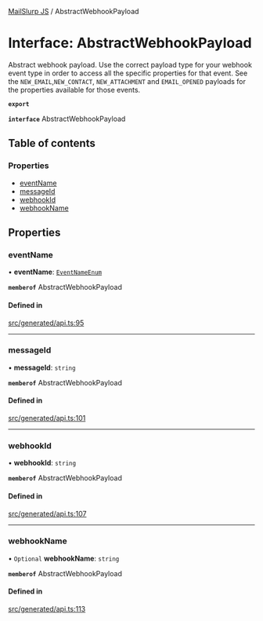 [MailSlurp JS](../README.md) / AbstractWebhookPayload

# Interface: AbstractWebhookPayload

Abstract webhook payload. Use the correct payload type for your webhook event type in order to access all the specific properties for that event. See the `NEW_EMAIL`,`NEW_CONTACT`, `NEW_ATTACHMENT` and `EMAIL_OPENED` payloads for the properties available for those events.

**`export`**

**`interface`** AbstractWebhookPayload

## Table of contents

### Properties

- [eventName](AbstractWebhookPayload.md#eventname)
- [messageId](AbstractWebhookPayload.md#messageid)
- [webhookId](AbstractWebhookPayload.md#webhookid)
- [webhookName](AbstractWebhookPayload.md#webhookname)

## Properties

### eventName

• **eventName**: [`EventNameEnum`](../enums/AbstractWebhookPayload.EventNameEnum.md)

**`memberof`** AbstractWebhookPayload

#### Defined in

[src/generated/api.ts:95](https://github.com/mailslurp/mailslurp-client/blob/5523864/src/generated/api.ts#L95)

___

### messageId

• **messageId**: `string`

**`memberof`** AbstractWebhookPayload

#### Defined in

[src/generated/api.ts:101](https://github.com/mailslurp/mailslurp-client/blob/5523864/src/generated/api.ts#L101)

___

### webhookId

• **webhookId**: `string`

**`memberof`** AbstractWebhookPayload

#### Defined in

[src/generated/api.ts:107](https://github.com/mailslurp/mailslurp-client/blob/5523864/src/generated/api.ts#L107)

___

### webhookName

• `Optional` **webhookName**: `string`

**`memberof`** AbstractWebhookPayload

#### Defined in

[src/generated/api.ts:113](https://github.com/mailslurp/mailslurp-client/blob/5523864/src/generated/api.ts#L113)
